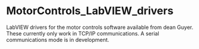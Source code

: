# MotorControls_LabVIEW_drivers
LabVIEW drivers for the motor controls software available from dean Guyer. These currently only work in TCP/IP communications. A serial communications mode is in development. 
